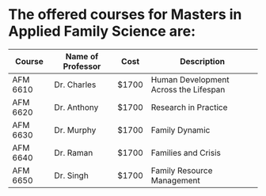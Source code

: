 

# The offered courses for Masters in Applied Family Science are:

|Course | Name of Professor |Cost | Description
|---    | ---               | --- | ---
|AFM 6610 | Dr. Charles | $1700 | Human Development Across the Lifespan
|AFM 6620 | Dr. Anthony | $1700 |Research in Practice 
|AFM 6630 | Dr. Murphy  | $1700 |Family Dynamic
|AFM 6640 | Dr. Raman | $1700 |Families and Crisis
|AFM 6650 | Dr. Singh | $1700 |Family Resource Management
